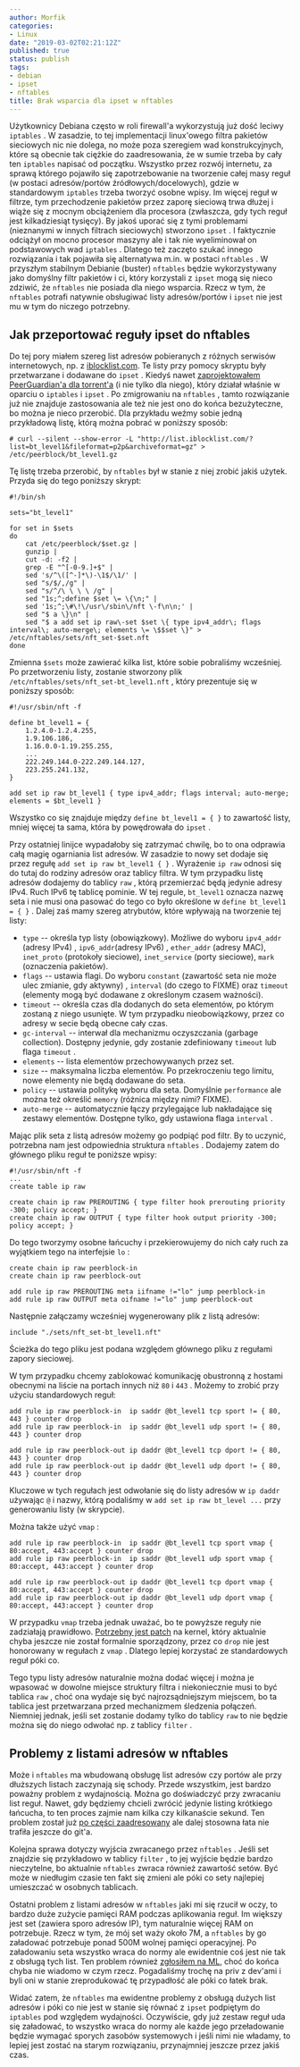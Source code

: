 ```yaml
---
author: Morfik
categories:
- Linux
date: "2019-03-02T02:21:12Z"
published: true
status: publish
tags:
- debian
- ipset
- nftables
title: Brak wsparcia dla ipset w nftables
---
```


Użytkownicy Debiana często w roli firewall'a wykorzystują już dość leciwy `iptables` . W zasadzie,
to tej implementacji linux'owego filtra pakietów sieciowych nic nie dolega, no może poza szeregiem
wad konstrukcyjnych, które są obecnie tak ciężkie do zaadresowania, że w sumie trzeba by cały ten
`iptables` napisać od początku. Wszystko przez rozwój internetu, za sprawą którego pojawiło się
zapotrzebowanie na tworzenie całej masy reguł (w postaci adresów/portów źródłowych/docelowych),
gdzie w standardowym `iptables` trzeba tworzyć osobne wpisy. Im więcej reguł w filtrze, tym
przechodzenie pakietów przez zaporę sieciową trwa dłużej i wiąże się z mocnym obciążeniem dla
procesora (zwłaszcza, gdy tych reguł jest kilkadziesiąt tysięcy). By jakoś uporać się z tymi
problemami (nieznanymi w innych filtrach sieciowych) stworzono `ipset` . I faktycznie odciążył on
mocno procesor maszyny ale i tak nie wyeliminował on podstawowych wad `iptables` . Dlatego też
zaczęto szukać innego rozwiązania i tak pojawiła się alternatywa m.in. w postaci `nftables` . W
przyszłym stabilnym Debianie (buster) `nftables` będzie wykorzystywany jako domyślny filtr pakietów
i ci, który korzystali z `ipset` mogą się nieco zdziwić, że `nftables` nie posiada dla niego
wsparcia. Rzecz w tym, że `nftables` potrafi natywnie obsługiwać listy adresów/portów i `ipset`
nie jest mu w tym do niczego potrzebny.

<!--more-->
## Jak przeportować reguły ipset do nftables

Do tej pory miałem szereg list adresów pobieranych z różnych serwisów internetowych, np. z
[iblocklist.com](https://www.iblocklist.com/lists). Te listy przy pomocy skryptu były przetwarzane
i dodawane do `ipset` . Kiedyś
nawet [zaprojektowałem PeerGuardian'a dla torrent'a](/post/peerguardian-w-oparciu-o-ipset-iptables/)
(i nie tylko dla niego), który działał właśnie w oparciu o `iptables` i `ipset` . Po zmigrowaniu
na `nftables` , tamto rozwiązanie już nie znajduje zastosowania ale też nie jest ono do końca
bezużyteczne, bo można je nieco przerobić. Dla przykładu weźmy sobie jedną przykładową listę,
którą można pobrać w poniższy sposób:

    # curl --silent --show-error -L "http://list.iblocklist.com/?list=bt_level1&fileformat=p2p&archiveformat=gz" > /etc/peerblock/bt_level1.gz

Tę listę trzeba przerobić, by `nftables` był w stanie z niej zrobić jakiś użytek. Przyda się do
tego poniższy skrypt:

    #!/bin/sh

    sets="bt_level1"

    for set in $sets
    do
        cat /etc/peerblock/$set.gz |
        gunzip |
        cut -d: -f2 |
        grep -E "^[-0-9.]+$" |
        sed 's/^\([^-]*\)-\1$/\1/' |
        sed "s/$/,/g" |
        sed "s/^/\ \ \ \ /g" |
        sed "1s;^;define $set \= \{\n;" |
        sed '1s;^;\#\!\/usr\/sbin\/nft \-f\n\n;' |
        sed "$ a \}\n" |
        sed "$ a add set ip raw\-set $set \{ type ipv4_addr\; flags interval\; auto-merge\; elements \= \$$set \}" > /etc/nftables/sets/nft_set-$set.nft
    done

Zmienna `$sets` może zawierać kilka list, które sobie pobraliśmy wcześniej. Po przetworzeniu listy,
zostanie stworzony plik `/etc/nftables/sets/nft_set-bt_level1.nft` , który prezentuje się w
poniższy sposób:

    #!/usr/sbin/nft -f

    define bt_level1 = {
        1.2.4.0-1.2.4.255,
        1.9.106.186,
        1.16.0.0-1.19.255.255,
        ...
        222.249.144.0-222.249.144.127,
        223.255.241.132,
    }

    add set ip raw bt_level1 { type ipv4_addr; flags interval; auto-merge; elements = $bt_level1 }

Wszystko co się znajduje między `define bt_level1 = { }` to zawartość listy, mniej więcej ta sama,
która by powędrowała do `ipset` .

Przy ostatniej linijce wypadałoby się zatrzymać chwilę, bo to ona odprawia całą magię ogarniania
list adresów. W zasadzie to nowy set dodaje się przez regułę `add set ip raw bt_level1 { }` .
Wyrażenie `ip raw` odnosi się do tutaj do rodziny adresów oraz tablicy filtra. W tym przypadku
listę adresów dodajemy do tablicy `raw` , którą przemierzać będą jedynie adresy IPv4. Ruch IPv6 tę
tablicę pominie. W tej regule, `bt_level1` oznacza nazwę seta i nie musi ona pasować do tego co
było określone w `define bt_level1 = { }` . Dalej zaś mamy szereg atrybutów, które wpływają na
tworzenie tej listy:

- `type` -- określa typ listy (obowiązkowy). Możliwe do wyboru `ipv4_addr` (adresy IPv4) ,
`ipv6_addr`(adresy IPv6) , `ether_addr` (adresy MAC), `inet_proto` (protokoły sieciowe),
`inet_service` (porty sieciowe), `mark` (oznaczenia pakietów).
- `flags` -- ustawia flagi. Do wyboru `constant` (zawartość seta nie może ulec zmianie, gdy
aktywny) , `interval` (do czego to FIXME)  oraz `timeout` (elementy mogą być
dodawane z określonym czasem ważności).
- `timeout` -- określa czas dla dodanych do seta elementów, po którym zostaną z niego usunięte. W
tym przypadku nieobowiązkowy, przez co adresy w secie będą obecne cały czas.
- `gc-interval` -- interwał dla mechanizmu oczyszczania (garbage collection). Dostępny jedynie,
gdy zostanie zdefiniowany `timeout` lub flaga `timeout` .
- `elements` -- lista elementów przechowywanych przez set.
- `size` -- maksymalna liczba elementów. Po przekroczeniu tego limitu, nowe elementy nie będą
dodawane do seta.
- `policy` -- ustawia politykę wyboru dla seta. Domyślnie `performance` ale można też określić
`memory` (różnica między nimi? FIXME).
- `auto-merge` -- automatycznie łączy przylegające lub nakładające się zestawy elementów. Dostępne
tylko, gdy ustawiona flaga `interval` .

Mając plik seta z listą adresów możemy go podpiąć pod filtr. By to uczynić, potrzebna nam jest
odpowiednia struktura `nftables` . Dodajemy zatem do głównego pliku reguł te poniższe wpisy:

    #!/usr/sbin/nft -f
    ...
    create table ip raw

    create chain ip raw PREROUTING { type filter hook prerouting priority -300; policy accept; }
    create chain ip raw OUTPUT { type filter hook output priority -300; policy accept; }

Do tego tworzymy osobne łańcuchy i przekierowujemy do nich cały ruch za wyjątkiem tego na
interfejsie `lo` :

    create chain ip raw peerblock-in
    create chain ip raw peerblock-out

    add rule ip raw PREROUTING meta iifname !="lo" jump peerblock-in
    add rule ip raw OUTPUT meta oifname !="lo" jump peerblock-out

Następnie załączamy wcześniej wygenerowany plik z listą adresów:

    include "./sets/nft_set-bt_level1.nft"

Ścieżka do tego pliku jest podana względem głównego pliku z regułami zapory sieciowej.

W tym przypadku chcemy zablokować komunikację obustronną z hostami obecnymi na liście na portach
innych niż `80` i `443` . Możemy to zrobić przy użyciu standardowych reguł:

    add rule ip raw peerblock-in  ip saddr @bt_level1 tcp sport != { 80, 443 } counter drop
    add rule ip raw peerblock-in  ip saddr @bt_level1 udp sport != { 80, 443 } counter drop

    add rule ip raw peerblock-out ip daddr @bt_level1 tcp dport != { 80, 443 } counter drop
    add rule ip raw peerblock-out ip daddr @bt_level1 udp dport != { 80, 443 } counter drop

Kluczowe w tych regułach jest odwołanie się do listy adresów w `ip daddr` używając `@` i nazwy,
którą podaliśmy w `add set ip raw bt_level ...` przy generowaniu listy (w skrypcie).

Można także użyć `vmap` :

    add rule ip raw peerblock-in  ip saddr @bt_level1 tcp sport vmap { 80:accept, 443:accept } counter drop
    add rule ip raw peerblock-in  ip saddr @bt_level1 udp sport vmap { 80:accept, 443:accept } counter drop

    add rule ip raw peerblock-out ip daddr @bt_level1 tcp dport vmap { 80:accept, 443:accept } counter drop
    add rule ip raw peerblock-out ip daddr @bt_level1 udp dport vmap { 80:accept, 443:accept } counter drop

W przypadku `vmap` trzeba jednak uważać, bo te powyższe reguły nie zadziałają
prawidłowo. [Potrzebny jest patch](https://marc.info/?l=netfilter&m=154686155231713&w=2) na kernel,
który aktualnie chyba jeszcze nie został formalnie sporządzony, przez co `drop` nie jest honorowany
w regułach z `vmap` . Dlatego lepiej korzystać ze standardowych reguł póki co.

Tego typu listy adresów naturalnie można dodać więcej i można je wpasować w dowolne miejsce
struktury filtra i niekoniecznie musi to być tablica `raw` , choć ona wydaje się być
najrozsądniejszym miejscem, bo ta tablica jest przetwarzana przed mechanizmem śledzenia połączeń.
Niemniej jednak, jeśli set zostanie dodamy tylko do tablicy `raw` to nie będzie można się do niego
odwołać np. z tablicy `filter` .

## Problemy z listami adresów w nftables

Może i `nftables` ma wbudowaną obsługę list adresów czy portów ale przy dłuższych listach zaczynają
się schody. Przede wszystkim, jest bardzo poważny problem z wydajnością. Można go doświadczyć przy
zwracaniu list reguł. Nawet, gdy będziemy chcieli zwrócić jedynie listing krótkiego łańcucha, to
ten proces zajmie nam kilka czy kilkanaście sekund. Ten problem został
już [po części zaadresowany](https://marc.info/?l=netfilter&m=154681757819757&w=2) ale dalej
stosowna łata nie trafiła jeszcze do git'a.

Kolejna sprawa dotyczy wyjścia zwracanego przez `nftables` . Jeśli set znajdzie się przykładowo w
tablicy `filter` , to jej wyjście będzie bardzo nieczytelne, bo aktualnie `nftables` zwraca również
zawartość setów. Być może w niedługim czasie ten fakt się zmieni ale póki co sety najlepiej
umieszczać w osobnych tablicach.

Ostatni problem z listami adresów w `nftables` jaki mi się rzucił w oczy, to bardzo duże zużycie
pamięci RAM podczas aplikowania reguł. Im większy jest set (zawiera sporo adresów IP), tym
naturalnie więcej RAM on potrzebuje. Rzecz w tym, że mój set waży około 7M, a `nftables` by go
załadować potrzebuje ponad 500M wolnej pamięci operacyjnej. Po załadowaniu seta wszystko wraca do
normy ale ewidentnie coś jest nie tak z obsługą tych list. Ten problem
również [zgłosiłem na ML](https://marc.info/?l=netfilter&m=154716139906192&w=2), choć do końca
chyba nie wiadomo w czym rzecz. Pogadaliśmy trochę na priv z dev'ami i byli oni w stanie
zreprodukować tę przypadłość ale póki co łatek brak.

Widać zatem, że `nftables` ma ewidentne problemy z obsługą dużych list adresów i póki co nie jest w
stanie się równać z `ipset` podpiętym do `iptables` pod względem wydajności. Oczywiście, gdy już
zestaw reguł uda się załadować, to wszystko wraca do normy ale każde jego przeładowanie będzie
wymagać sporych zasobów systemowych i jeśli nimi nie władamy, to lepiej jest zostać na starym
rozwiązaniu, przynajmniej jeszcze przez jakiś czas.
